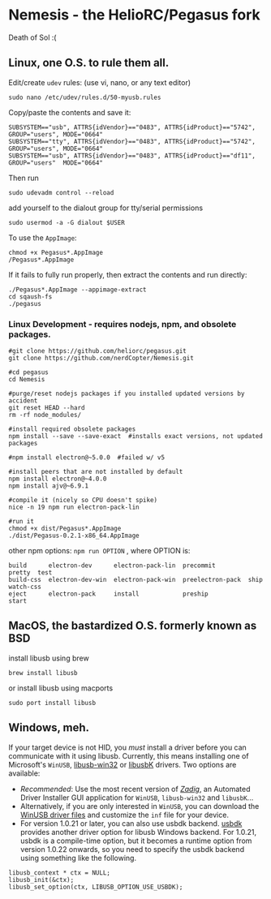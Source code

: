 # Nemesis - the HelioRC/Pegasus fork
Death of Sol :(

## Linux, one O.S. to rule them all.
Edit/create `udev` rules: (use vi, nano, or any text editor)
```
sudo nano /etc/udev/rules.d/50-myusb.rules
```
Copy/paste the contents and save it:
```
SUBSYSTEM=="usb", ATTRS{idVendor}=="0483", ATTRS{idProduct}=="5742", GROUP="users", MODE="0664"
SUBSYSTEM=="tty", ATTRS{idVendor}=="0483", ATTRS{idProduct}=="5742", GROUP="users", MODE="0664"
SUBSYSTEM=="usb", ATTRS{idVendor}=="0483", ATTRS{idProduct}=="df11", GROUP="users"  MODE="0664"
```

Then run
```
sudo udevadm control --reload
```
add yourself to the dialout group for tty/serial permissions

```
sudo usermod -a -G dialout $USER
```

To use the `AppImage`:
```
chmod +x Pegasus*.AppImage
/Pegasus*.AppImage
```
If it fails to fully run properly, then extract the contents and run directly:
```
./Pegasus*.AppImage --appimage-extract
cd sqaush-fs
./pegasus
```

### Linux Development - requires nodejs, npm, and obsolete packages.
```
#git clone https://github.com/heliorc/pegasus.git
git clone https://github.com/nerdCopter/Nemesis.git

#cd pegasus
cd Nemesis

#purge/reset nodejs packages if you installed updated versions by accident
git reset HEAD --hard
rm -rf node_modules/

#install required obsolete packages
npm install --save --save-exact  #installs exact versions, not updated packages

#npm install electron@~5.0.0  #failed w/ v5

#install peers that are not installed by default
npm install electron@~4.0.0
npm install ajv@~6.9.1

#compile it (nicely so CPU doesn't spike)
nice -n 19 npm run electron-pack-lin

#run it
chmod +x dist/Pegasus*.AppImage
./dist/Pegasus-0.2.1-x86_64.AppImage
```

other npm options:
`npm run OPTION` , where OPTION is:
```
build      electron-dev      electron-pack-lin  precommit         pretty  test
build-css  electron-dev-win  electron-pack-win  preelectron-pack  ship    watch-css
eject      electron-pack     install            preship           start
```


## MacOS, the bastardized O.S. formerly known as BSD

install libusb using brew
```
brew install libusb
```
or install libusb using macports
```
sudo port install libusb
```

## Windows, meh.

If your target device is not HID, you _must_ install a driver before you can communicate with it using libusb. Currently, this means installing one of Microsoft's `WinUSB`, [libusb-win32](http://sourceforge.net/apps/trac/libusb-win32/wiki) or [libusbK](http://libusbk.sourceforge.net/UsbK3/index.html) drivers. Two options are available:
* _Recommended_: Use the most recent version of _[Zadig](http://zadig.akeo.ie)_, an Automated Driver Installer GUI application for `WinUSB`, `libusb-win32` and `libusbK`...
* Alternatively, if you are only interested in `WinUSB`, you can download the [WinUSB driver files](https://storage.googleapis.com/google-code-archive-downloads/v2/code.google.com/libusb-winusb-wip/winusb%20driver.zip) and customize the `inf` file for your device.
* For version 1.0.21 or later, you can also use usbdk backend. [usbdk](https://cgit.freedesktop.org/spice/win32/usbdk) provides another driver option for libusb Windows backend. For 1.0.21, usbdk is a compile-time option, but it becomes a runtime option from version 1.0.22 onwards, so you need to specify the usbdk backend using something like the following.
```
libusb_context * ctx = NULL;
libusb_init(&ctx);
libusb_set_option(ctx, LIBUSB_OPTION_USE_USBDK);
```
